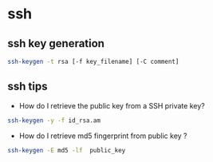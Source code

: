 # ssh

## ssh key generation

```bash
ssh-keygen -t rsa [-f key_filename] [-C comment]
```

## ssh tips

- How do I retrieve the public key from a SSH private key?

```bash
ssh-keygen -y -f id_rsa.am
```

- How do I retrieve md5 fingerprint from public key ?


```bash
ssh-keygen -E md5 -lf  public_key
```